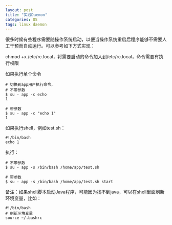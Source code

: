 ```yaml
---
layout: post
title: "实践Daemon"
categories: OS
tags: linux daemon
---
```


很多时候有些程序需要随操作系统启动，以便当操作系统重启后程序能够不需要人工干预而自动运行。可以参考如下方式实现：

chmod +x /etc/rc.local，将需要启动的命令加入到/etc/rc.local，命令需要有执行权限

如果执行单个命令

```shell
# 切换到app用户执行命令，
# 不带参数
$ su - app -c echo
1

# 带参数
$ su - app -c "echo 1"
1
```

如果执行shell，例如test.sh：

```shell
#!/bin/bash
echo 1
```

执行：

```shell
# 不带参数
$ su - app -s /bin/bash /home/app/test.sh

# 带参数
$ su - app -s /bin/bash /home/app/test.sh start
```

备注：如果shell脚本启动Java程序，可能因为找不到java，可以在shell里面刷新环境变量，比如：

```shell
#!/bin/bash
# 刷新环境变量
source ~/.bashrc
```

